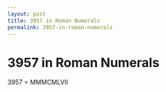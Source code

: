 ```yaml
---
layout: post
title: 3957 in Roman Numerals
permalink: 3957-in-roman-numerals
---
```


# 3957 in Roman Numerals

3957 = MMMCMLVII
